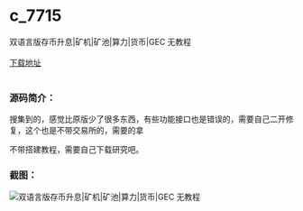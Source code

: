 # c_7715
双语言版存币升息|矿机|矿池|算力|货币|GEC 无教程
<br/></br>
[下载地址](https://www.uuid2.com/7715.html "下载地址")
<br/></br>
<h3>源码简介：</h3>
<p>搜集到的，感觉比原版少了很多东西，有些功能接口也是错误的，需要自己二开修复，这个也是不带交易所的，需要的拿<p>
<p>不带搭建教程，需要自己下载研究吧。<p>
<h3>截图：</h3>
<img src="https://www.uuid2.com/wp-content/uploads/img/uimage/69961645597534.png" alt="双语言版存币升息|矿机|矿池|算力|货币|GEC 无教程">
